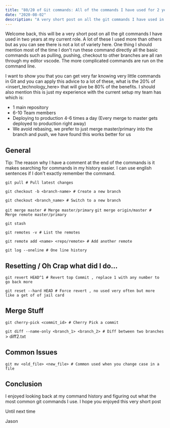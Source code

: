 ```yaml
---
title: "80/20 of Git commands: All of the commands I have used for 2 years"
date: "2020-08-02"
description: "A very short post on all the git commands I have used in two years at my current role"
---
```


Welcome back, this will be a very short post on all the git commands I have used in two years at my current role. A lot of these I used more than others but as you can see there is not a lot of variety here. One thing I should mention most of the time I don't run these command directly all the basic commands such as pulling, pushing, checkout to other branches are all ran through my editor vscode. The more complicated commands are run on the command line.

I want to show you that you can get very far knowing very little commands in Git and you can apply this advice to a lot of these, what is the 20% of <insert_technology_here> that will give be 80% of the benefits. I should also mention this is just my experience with the current setup my team has which is:

- 1 main repository
- 6-10 Team members
- Deploying to production 4-6 times a day (Every merge to master gets deployed to production right away)
- We avoid rebasing, we prefer to just merge master/primary into the branch and push, we have found this works better for us

## General

Tip: The reason why I have a comment at the end of the commands is it makes searching for commands in my history easier. I can use english sentences if I don't exactly remember the command.

`git pull # Pull latest changes`

`git checkout -b <branch-name> # Create a new branch`

`git checkout <branch_name> # Switch to a new branch`

`git merge master # Merge master/primary`
`git merge origin/master # Merge remote master/primary`

`git stash`

`git remotes -v # List the remotes`

`git remote add <name> <repo/remote> # Add another remote`

`git log --oneline # One line history`

## Resetting / Oh Crap what did I do...

`git revert HEAD^1 # Revert top Commit , replace 1 with any number to go back more`

`git reset --hard HEAD # Force revert , no used very often but more like a get of of jail card`

## Merge Stuff

`git cherry-pick <commit_id> # Cherry Pick a commit`

`git diff --name-only <branch_1> <branch_2> # Diff between two branches` > diff2.txt

## Common Issues

`git mv <old_file> <new_file> # Common used when you change case in a file`

## Conclusion

I enjoyed looking back at my command history and figuring out what the most common git commands I use. I hope you enjoyed this very short post

Until next time

Jason
